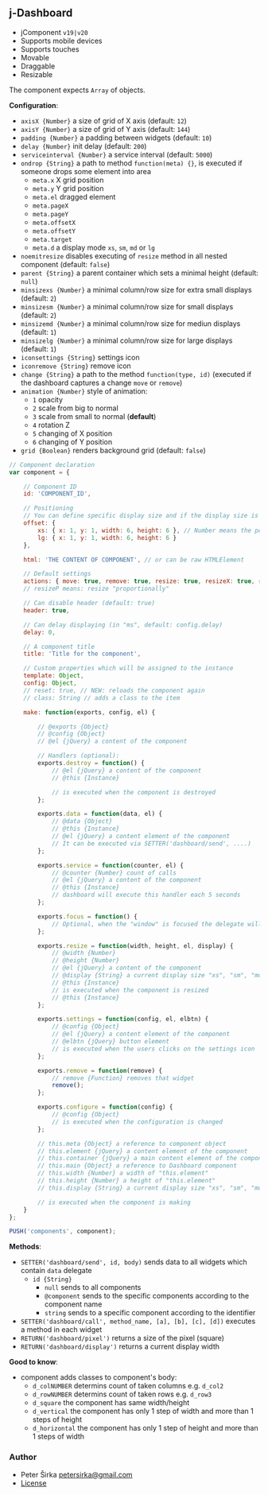 ## j-Dashboard

- jComponent `v19|v20`
- Supports mobile devices
- Supports touches
- Movable
- Draggable
- Resizable

The component expects `Array` of objects.

__Configuration__:

- `axisX {Number}` a size of grid of X axis (default: `12`)
- `axisY {Number}` a size of grid of Y axis (default: `144`)
- `padding {Number}` a padding between widgets (default: `10`)
- `delay {Number}` init delay (default: `200`)
- `serviceinterval {Number}` a service interval (default: `5000`)
- `ondrop {String}` a path to method `function(meta) {}`, is executed if someone drops some element into area
	- `meta.x` X grid position
	- `meta.y` Y grid position
	- `meta.el` dragged element
	- `meta.pageX`
	- `meta.pageY`
	- `meta.offsetX`
	- `meta.offsetY`
	- `meta.target`
	- `meta.d` a display mode `xs`, `sm`, `md` or `lg`
- `noemitresize` disables executing of `resize` method in all nested component (default: `false`)
- `parent {String}` a parent container which sets a minimal height (default: `null`)
- `minsizexs {Number}` a minimal column/row size for extra small displays (default: `2`)
- `minsizesm {Number}` a minimal column/row size for small displays (default: `2`)
- `minsizemd {Number}` a minimal column/row size for mediun displays (default: `1`)
- `minsizelg {Number}` a minimal column/row size for large displays (default: `1`)
- `iconsettings {String}` settings icon
- `iconremove {String}` remove icon
- `change {String}` a path to the method `function(type, id)` (executed if the dashboard captures a change `move` or `remove`)
- `animation {Number}` style of animation:
	- `1` opacity
	- `2` scale from big to normal
	- `3` scale from small to normal (__default__)
	- `4` rotation Z
	- `5` changing of X position
	- `6` changing of Y position
- `grid {Boolean}` renders background grid (default: `false`)

```js
// Component declaration
var component = {

	// Component ID
	id: 'COMPONENT_ID',

	// Positioning
	// You can define specific display size and if the display size is not specified then the component tries to find a size for larger display
	offset: {
		xs: { x: 1, y: 1, width: 6, height: 6 }, // Number means the position in the grid, so e.g. width "2" takes "2" columns in X axis
		lg: { x: 1, y: 1, width: 6, height: 6 }
	},

	html: 'THE CONTENT OF COMPONENT', // or can be raw HTMLElement

	// Default settings
	actions: { move: true, remove: true, resize: true, resizeX: true, resizeY: true, resizeP: false, settings: true },
	// resizeP means: resize "proportionally"

	// Can disable header (default: true)
	header: true,

	// Can delay displaying (in "ms", default: config.delay)
	delay: 0,

	// A component title
	title: 'Title for the component',

	// Custom properties which will be assigned to the instance
	template: Object,
	config: Object,
	// reset: true, // NEW: reloads the component again
	// class: String // adds a class to the item

	make: function(exports, config, el) {

		// @exports {Object}
		// @config {Object}
		// @el {jQuery} a content of the component

		// Handlers (optional):
		exports.destroy = function() {
			// @el {jQuery} a content of the component
			// @this {Instance}

			// is executed when the component is destroyed
		};

		exports.data = function(data, el) {
			// @data {Object}
			// @this {Instance}
			// @el {jQuery} a content element of the component
			// It can be executed via SETTER('dashboard/send', ....)
		};

		exports.service = function(counter, el) {
			// @counter {Number} count of calls
			// @el {jQuery} a content of the component
			// @this {Instance}
			// dashboard will execute this handler each 5 seconds
		};

		exports.focus = function() {
			// Optional, when the "window" is focused the delegate will be executed
		};

		exports.resize = function(width, height, el, display) {
			// @width {Number}
			// @height {Number}
			// @el {jQuery} a content of the component
			// @display {String} a current display size "xs", "sm", "md" or "lg"
			// @this {Instance}
			// is executed when the component is resized
			// @this {Instance}
		};

		exports.settings = function(config, el, elbtn) {
			// @config {Object}
			// @el {jQuery} a content element of the component
			// @elbtn {jQuery} button element
			// is executed when the users clicks on the settings icon
		};

		exports.remove = function(remove) {
			// remove {Function} removes that widget
			remove();
		};

		exports.configure = function(config) {
			// @config {Object}
			// is executed when the configuration is changed
		};

		// this.meta {Object} a reference to component object
		// this.element {jQuery} a content element of the component
		// this.container {jQuery} a main content element of the component
		// this.main {Object} a reference to Dashboard component
		// this.width {Number} a width of "this.element"
		// this.height {Number} a height of "this.element"
		// this.display {String} a current display size "xs", "sm", "md" or "lg"

		// is executed when the component is making
	}
};

PUSH('components', component);
```

__Methods__:

- `SETTER('dashboard/send', id, body)` sends data to all widgets which contain `data` delegate
	- `id {String}`
		- `null` sends to all components
		- `@component` sends to the specific components according to the component name
		- `string` sends to a specific component according to the identifier
- `SETTER('dashboard/call', method_name, [a], [b], [c], [d])` executes a method in each widget
- `RETURN('dashboard/pixel')` returns a size of the pixel (square)
- `RETURN('dashboard/display')` returns a current display width

__Good to know__:

- component adds classes to component's body:
	- `d_colNUMBER` determins count of taken columns e.g. `d_col2`
	- `d_rowNUMBER` determins count of taken rows e.g. `d_row3`
	- `d_square` the component has same width/height
	- `d_vertical` the component has only 1 step of width and more than 1 steps of height
	- `d_horizontal` the component has only 1 step of height and more than 1 steps of width

### Author

- Peter Širka <petersirka@gmail.com>
- [License](https://www.totaljs.com/license/)